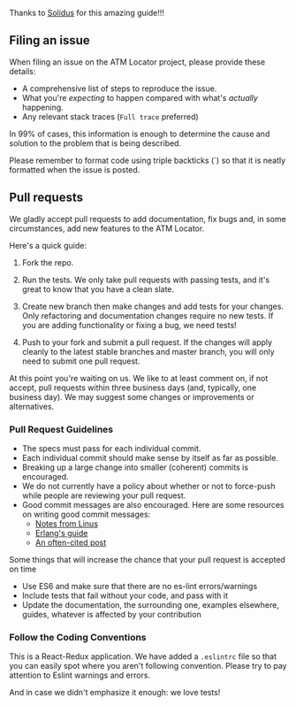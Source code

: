 Thanks to [Solidus](http://github.com/solidusio/solidus) for this amazing guide!!!

## Filing an issue

When filing an issue on the ATM Locator project, please provide these details:

* A comprehensive list of steps to reproduce the issue.
* What you're *expecting* to happen compared with what's *actually* happening.
* Any relevant stack traces (`Full trace` preferred)

In 99% of cases, this information is enough to determine the cause and solution
to the problem that is being described.

Please remember to format code using triple backticks (\`) so that it is neatly
formatted when the issue is posted.

## Pull requests

We gladly accept pull requests to add documentation, fix bugs and, in some circumstances,
add new features to the ATM Locator.

Here's a quick guide:

1. Fork the repo.

2. Run the tests. We only take pull requests with passing tests, and it's great
to know that you have a clean slate.

3. Create new branch then make changes and add tests for your changes. Only
refactoring and documentation changes require no new tests. If you are adding
functionality or fixing a bug, we need tests!

4. Push to your fork and submit a pull request. If the changes will apply cleanly
to the latest stable branches and master branch, you will only need to submit one
pull request.


At this point you're waiting on us. We like to at least comment on, if not
accept, pull requests within three business days (and, typically, one business
day). We may suggest some changes or improvements or alternatives.

### Pull Request Guidelines

* The specs must pass for each individual commit.
* Each individual commit should make sense by itself as far as possible.
* Breaking up a large change into smaller (coherent) commits is encouraged.
* We do not currently have a policy about whether or not to force-push while
people are reviewing your pull request.
* Good commit messages are also encouraged. Here are some resources on writing
good commit messages:
  * [Notes from Linus](https://github.com/torvalds/subsurface/commit/b6590150d68df528efd40c889ba6eea476b39873)
  * [Erlang's guide](https://github.com/erlang/otp/wiki/Writing-good-commit-messages)
  * [An often-cited post](http://tbaggery.com/2008/04/19/a-note-about-git-commit-messages.html)

Some things that will increase the chance that your pull request is accepted on time

* Use ES6 and make sure that there are no es-lint errors/warnings
* Include tests that fail without your code, and pass with it
* Update the documentation, the surrounding one, examples elsewhere, guides,
  whatever is affected by your contribution

### Follow the Coding Conventions

This is a React-Redux application. We have added a `.eslintrc` file so that you can easily spot where you aren't following convention. Please try to pay attention to Eslint warnings and errors.

And in case we didn't emphasize it enough: we love tests!

